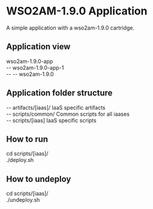 WSO2AM-1.9.0 Application
=========================
A simple application with a wso2am-1.9.0 cartridge.

Application view
----------------
wso2am-1.9.0-app            <br />
-- wso2am-1.9.0-app-1       <br />
-- -- wso2am-1.9.0          <br />

Application folder structure
----------------------------
-- artifacts/[iaas]/ IaaS specific artifacts                <br />
-- scripts/common/ Common scripts for all iaases            <br />
-- scripts/[iaas] IaaS specific scripts                     <br />

How to run
----------
cd scripts/[iaas]/          <br />
./deploy.sh                 <br />

How to undeploy
---------------
cd scripts/[iaas]/          <br />
./undeploy.sh               <br />